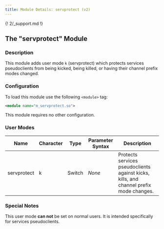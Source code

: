 ```yaml
---
title: Module Details: servprotect (v2)
---
```


{! 2/_support.md !}

## The "servprotect" Module

### Description

This module adds user mode `k` (servprotect) which protects services pseudoclients from being kicked, being killed, or having their channel prefix modes changed.

### Configuration

To load this module use the following `<module>` tag:

```xml
<module name="m_servprotect.so">
```

This module requires no other configuration.

### User Modes

Name        | Character | Type   | Parameter Syntax | Description
----------- | --------- | ------ | ---------------- | -----------
servprotect | k         | Switch | *None*           | Protects services pseudoclients against kicks, kills, and channel prefix mode changes.

### Special Notes

This user mode **can not** be set on normal users. It is intended specifically for services pseudoclients.
